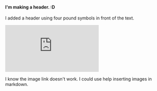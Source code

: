 #### I'm making a header. :D 




I added a header using four pound symbols in front of the text.

![Flowers](https://www.freepik.com/free-photo/blossom-floral-bouquet-decoration-colorful-beautiful-flowers-background-garden-flowers-plant-pattern-wallpapers-greeting-cards-postcards-design-wedding-invites_38121655.htm#query=flower&position=14&from_view=keyword&track=sph)

I know the image link doesn't work. I could use help inserting images in markdown.
